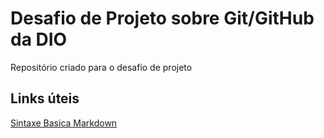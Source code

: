 # Desafio de Projeto sobre Git/GitHub da DIO
Repositório criado para o desafio de projeto

## Links úteis
[Sintaxe Basica Markdown](https://www.markdownguide.org/basic-syntax/) 
